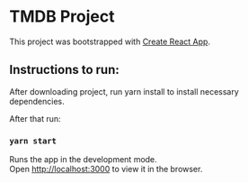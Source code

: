 # TMDB Project

This project was bootstrapped with [Create React App](https://github.com/facebook/create-react-app).

## Instructions to run:

After downloading project, run yarn install to install necessary dependencies.

After that run: 
### `yarn start`

Runs the app in the development mode.\
Open [http://localhost:3000](http://localhost:3000) to view it in the browser.

